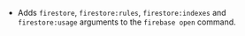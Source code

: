 - Adds `firestore`, `firestore:rules`, `firestore:indexes` and `firestore:usage` arguments to the `firebase open` command.
